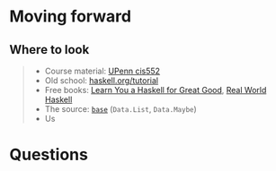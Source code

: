 # Moving forward

## Where to look

> - Course material: [UPenn cis552](http://www.seas.upenn.edu/~cis552/schedule.html)
> - Old school: [haskell.org/tutorial](https://www.haskell.org/tutorial/)
> - Free books: [Learn You a Haskell for Great Good](http://learnyouahaskell.com/chapters), [Real World Haskell](http://pv.bstu.ru/flp/RealWorldHaskell.pdf)
> - The source: [`base`](https://hackage.haskell.org/package/base) (`Data.List`, `Data.Maybe`)
> - Us

# Questions
